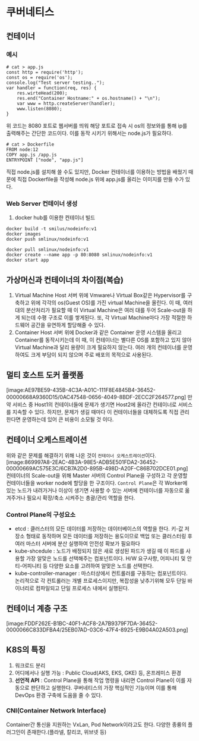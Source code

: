 # 쿠버네티스

## 컨테이너

### 예시

```
# cat > app.js
const http = require('http');
const os = require('os');
console.log("Test server testing..");
var handler = function(req, res) {
	res.wirteHead(200);
	res.end("Container Hostname:" + os.hostname() + "\n");
	var www = http.createServer(handler);
	www.listen(8080);
}
```

위 코드는 8080 포트로 웹서버를 띄워 해당 포트로 접속 시 os의 정보와를 통해 ip를 출력해주는 간단한 코드이다. 이를 동작 시키기 위해서는 node.js가 필요하다.

```
# cat > Dockerfile
FROM node:12
COPY app.js /app.js
ENTRYPOINT ["node", "app.js"]
```

직접 node.js를 설치해 쓸 수도 있지만, Docker 컨테이너를 이용하는 방법을 배웠기 때문에 직접 Dockerfile을 작성해 node.js 위에 app.js를 올리는 이미지를 만들 수가 있다.

### Web Server 컨테이너 생성

1. docker hub를 이용한 컨테이너 빌드

```
docker build -t smilus/nodeinfo:v1
docker images
docker push smlinux/nodeinfo:v1

docker pull smlinux/nodeinfo:v1
docker create --name app -p 80:8080 smlinux/nodeinfo:v1
docker start app
```

## 가상머신과 컨테이너의 차이점(복습)

1. Virtual Machine
   Host 서버 위에 Vmware나 Virtual Box같은 Hypervisor를 구축하고 위에 각각의 os(Guest OS)를 가진 virtual Machine을 올린다.
   이 때, 여러 대의 분산처리가 필요할 때 이 Virtual Machine은 여러 대를 두어 Scale-out을 하게 되는데 수평 구조로 이를 쌓게된다.
   또, 각 Virtual Machine마다 가장 적절한 하드웨어 공간을 유연하게 할당해줄 수 있다.
2. Container
   Host 서버 위에 Docker과 같은 Container 운영 시스템을 올리고 Container를 동작시키는데 이 때, 이 컨테이너는 별다른 OS를 포함하고 있지 않아 Virtual Machine과 달리 용량이 크게 필요하지 않는다. 여러 개의 컨테이너를 운영하여도 크게 부담이 되지 않으며 주로 배포의 목적으로 사용된다.

## 멀티 호스트 도커 플랫폼

[image:AE97BE59-435B-4C3A-A01C-111F8E4845B4-36452-00000668A9360D15/0AC47548-0656-4049-8BDF-2ECC2F264577.png]
만약 서비스 중 Host1의 컨테이너들에 문제가 생기면 Host2에 올라간 컨테이너로 서비스를 지속할 수 있다. 하지만, 문제가 생길 때마다 이 컨테이너들을 대체하도록 직접 관리한다면 운영하는데 있어 큰 비용이 소모될 것 이다.

## 컨테이너 오케스트레이션

위와 같은 문제를 해결하기 위해 나온 것이 `컨테이너 오케스트레이션`이다.
[image:869997A8-2EAC-4B3A-98E5-ADB5E501FDA2-36452-00000669AC575E3C/6CB7A2D0-895B-498D-A20F-C86B702DCE01.png]
컨테이너의 Scale-out을 위해 Master 서버의 Control Plane을 구성하고 각 운영할 컨테이너들을 worker node에 할당을 한 구조이다.
`Control Plane`은 각 Worker에 있는 노드가 내려가거나 이상이 생기면 사용할 수 있는 서버에 컨테이너를 자동으로 옮겨주거나 필요시 확장/축소 시켜주는 총괄/관리 역할을 한다.

### Control Plane의 구성요소

- etcd : 클러스터의 모든 데이터를 저장하는 데이터베이스의 역할을 한다. 키-값 저장소 형태로 동작하며 모든 데이터를 저장하는 용도이므로 백업 또는 클러스터링 후 여러 마스터 서버에 분산 실행하여 안전성 확보가 필요하다
- kube-shcedule : 노드가 배정되지 않은 새로 생성된 파드가 생길 때 이 파드를 사용할 가장 알맞은 노드를 선택해주는 컴포넌트이다. H/W 요구사항, 어피니티 및 안티-어피니티 등 다양한 요소를 고려하여 알맞은 노드를 선택한다.
- kube-controller-manager : 마스터상에서 컨트롤러를 구동하는 컴포넌트이다. 논리적으로 각 컨트롤러는 개별 프로세스이지만, 복잡성을 낮추기위해 모두 단일 바이너리로 컴파일되고 단일 프로세스 내에서 실행된다.

## 컨테이너 계층 구조

[image:FDDF262E-B1BC-40F1-ACF8-2A7B9379F7DA-36452-0000066C833DFBA4/25EB07AD-03C6-47F4-8925-E9B04A02A503.png]

## K8S의 특징

1. 워크로드 분리
2. 어디에서나 실행 가능 : Public Cloud(AKS, EKS, GKE) 등, 온프레미스 환경
3. **선언적 API** : Control Plane을 통해 작업 명령을 내리면 Control Plane이 이를 자동으로 판단하고 실행한다. 쿠버네티스의 가장 핵심적인 기능이며 이를 통해 DevOps 환경 구축에 도움을 줄 수 있다.

### CNI(Container Network Interface)

Container간 통신을 지원하는 VxLan, Pod Network이라고도 한다. 다양한 종륭의 플러그인이 존재한다.(플라넬, 칼리코, 위브넷 등)
